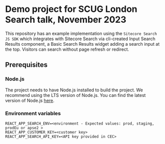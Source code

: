 # Demo project for SCUG London Search talk, November 2023

This repository has an example implementation using the `Sitecore Search JS SDK` which
integrates with Sitecore Search via cli-created Input Search Results component, a  Basic Search Results widget adding a search input at the top. Visitors can search without page refresh or redirect.

## Prerequisites
### Node.js

The project needs to have Node.js installed to build the project. We recommend using the LTS version of Node.js. You can find the latest version of Node.js [here](https://nodejs.org/en/).

### Environment variables

```
REACT_APP_SEARCH_ENV=<environment - Expected values: prod, staging, prodEu or apse2 >
REACT_APP_CUSTOMER_KEY=<customer key>
REACT_APP_SEARCH_API_KEY=<API key provided in CEC>